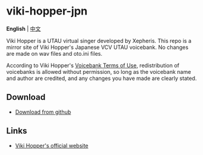 # viki-hopper-jpn
**English** | [中文](README_zh.md)

Viki Hopper is a UTAU virtual singer developed by Xepheris. This repo is a mirror site of Viki Hopper's Japanese VCV UTAU voicebank. No changes are made on wav files and oto.ini files.

According to Viki Hopper's [Voicebank Terms of Use](license.md), redistribution of voicebanks is allowed without permission, so long as the voicebank name and author are credited, and any changes you have made are clearly stated.

## Download
- [Download from github](https://github.com/oxygen-dioxide/viki-hopper-jpn/archive/refs/heads/main.zip)

## Links
- [Viki Hopper's official website](https://www.seiun.co/)
